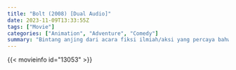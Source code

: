 ```yaml
---
title: "Bolt (2008) [Dual Audio]"
date: 2023-11-09T13:33:55Z
tags: ["Movie"]
categories: ["Animation", "Adventure", "Comedy"]
summary: "Bintang anjing dari acara fiksi ilmiah/aksi yang percaya bahwa kekuatannya nyata, memulai perjalanan lintas negara untuk menyelamatkan lawan mainnya dari ancaman yang ia yakini juga nyata."
---
```


<mux-player stream-type="on-demand"
src="https://kp3d-my.sharepoint.com/personal/ryoo_kp3d_onmicrosoft_com/_layouts/15/download.aspx?share=EUvsHzQ6DFxOnC4v36fhGssB9UAZ8f1_hkkF8sQzavJ6Zg" prefer-playback="mse" controls>

</mux-player>


{{< movieinfo id="13053" >}}

<script src="https://cdn.jsdelivr.net/npm/@mux/mux-player"></script>

<script type="application/ld+json ">
{
"@context": "https://schema.org/",
"@type": "VideoObject",
"contentUrl": "https://stream.mux.com/nN00BWdejciOJvByu6jKyU64dVaZZsbul7rA95S8x5Ww.m3u8",
"name": "Bolt",
"thumbnailUrl": "https://www.themoviedb.org/t/p/original/6NGjDdErVOmnoqLnjh0ouRfxerS.jpg",
"uploadDate": "2023-11-09T13:33:55Z",
}

</script>